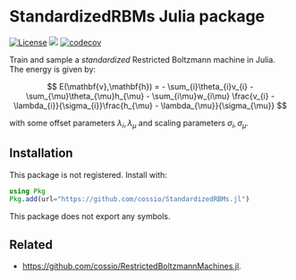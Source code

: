 # StandardizedRBMs Julia package

[![License](https://img.shields.io/badge/license-MIT-green.svg)](https://github.com/cossio/StandardizedRBMs.jl.jl/blob/master/LICENSE.md)
![](https://github.com/cossio/StandardizedRBMs.jl.jl/workflows/CI/badge.svg)
[![codecov](https://codecov.io/gh/cossio/StandardizedRBMs.jl.jl/branch/master/graph/badge.svg?token=90I3AJIZIG)](https://codecov.io/gh/cossio/StandardizedRBMs.jl.jl)

Train and sample a *standardized* Restricted Boltzmann machine in Julia. The energy is given by:

$$
E(\mathbf{v},\mathbf{h}) = - \sum_{i}\theta_{i}v_{i} - \sum_{\mu}\theta_{\mu}h_{\mu} - \sum_{i\mu}w_{i\mu} \frac{v_{i} - \lambda_{i}}{\sigma_{i}}\frac{h_{\mu} - \lambda_{\mu}}{\sigma_{\mu}}
$$

with some offset parameters $\lambda_i,\lambda_\mu$ and scaling parameters $\sigma_i,\sigma_\mu$.

## Installation

This package is not registered. Install with:

```julia
using Pkg
Pkg.add(url="https://github.com/cossio/StandardizedRBMs.jl")
```

This package does not export any symbols.

## Related

* https://github.com/cossio/RestrictedBoltzmannMachines.jl.